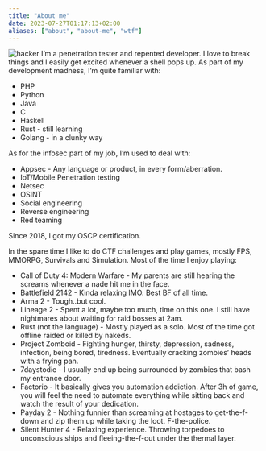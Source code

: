 ```yaml
---
title: "About me"
date: 2023-07-27T01:17:13+02:00
aliases: ["about", "about-me", "wtf"]
---
```


![hacker](/hacker.gif)
I’m a penetration tester and repented developer. I love to break things and I easily get excited whenever a shell pops up. As part of my development madness, I’m quite familiar with:

- PHP
- Python
- Java
- C
- Haskell
- Rust - still learning
- Golang - in a clunky way

As for the infosec part of my job, I’m used to deal with:

- Appsec - Any language or product, in every form/aberration.
- IoT/Mobile Penetration testing
- Netsec
- OSINT
- Social engineering
- Reverse engineering
- Red teaming

Since 2018, I got my OSCP certification.

In the spare time I like to do CTF challenges and play games, mostly FPS, MMORPG, Survivals and Simulation. Most of the time I enjoy playing:

- Call of Duty 4: Modern Warfare - My parents are still hearing the screams whenever a nade hit me in the face.
- Battlefield 2142 - Kinda relaxing IMO. Best BF of all time.
- Arma 2 - Tough..but cool.
- Lineage 2 - Spent a lot, maybe too much, time on this one. I still have nightmares about waiting for raid bosses at 2am.
- Rust (not the language) - Mostly played as a solo. Most of the time got offline raided or killed by nakeds.
- Project Zomboid - Fighting hunger, thirsty, depression, sadness, infection, being bored, tiredness. Eventually cracking zombies’ heads with a frying pan.
- 7daystodie - I usually end up being surrounded by zombies that bash my entrance door.
- Factorio - It basically gives you automation addiction. After 3h of game, you will feel the need to automate everything while sitting back and watch the result of your dedication.
- Payday 2 - Nothing funnier than screaming at hostages to get-the-f-down and zip them up while taking the loot. F-the-police.
- Silent Hunter 4 - Relaxing experience. Throwing torpedoes to unconscious ships and fleeing-the-f-out under the thermal layer.